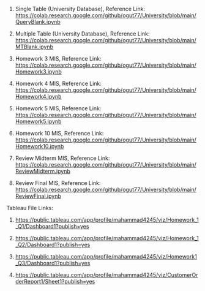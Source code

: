 1. Single Table (University Database), Reference Link: 
https://colab.research.google.com/github/ogut77/University/blob/main/QueryBlank.ipynb

2. Multiple Table (University Database), Reference Link: 
https://colab.research.google.com/github/ogut77/University/blob/main/MTBlank.ipynb

3. Homework 3 MIS, Reference Link: 
https://colab.research.google.com/github/ogut77/University/blob/main/Homework3.ipynb

4. Homework 4 MIS, Reference Link: 
https://colab.research.google.com/github/ogut77/University/blob/main/Homework4.ipynb

5. Homework 5 MIS, Reference Link: 
https://colab.research.google.com/github/ogut77/University/blob/main/Homework5.ipynb

6. Homework 10 MIS, Reference Link: 
https://colab.research.google.com/github/ogut77/University/blob/main/Homework10.ipynb

7. Review Midterm MIS, Reference Link: 
https://colab.research.google.com/github/ogut77/University/blob/main/ReviewMidterm.ipynb

8. Review Final MIS, Reference Link: 
https://colab.research.google.com/github/ogut77/University/blob/main/ReviewFinal.ipynb

Tableau File Links:

1. https://public.tableau.com/app/profile/mahammad4245/viz/Homework_1_Q1/Dashboard1?publish=yes

2. https://public.tableau.com/app/profile/mahammad4245/viz/Homework_1_Q2/Dashboard1?publish=yes

3. https://public.tableau.com/app/profile/mahammad4245/viz/Homework1_Q3/Dashboard1?publish=yes

4. https://public.tableau.com/app/profile/mahammad4245/viz/CustomerOrderReport1/Sheet1?publish=yes

